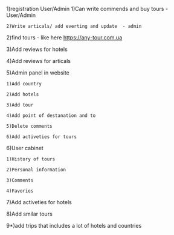 1)registration User/Admin
	1)Can write commends and buy tours - User/Admin
 
	2)Write articals/ add everting and update  - admin
 
2)find tours - like here https://any-tour.com.ua

3)Add reviews for hotels

4)Add reviews for articals

5)Admin panel in  website

	1)Add country
 
	2)Add hotels
 
	3)Add tour
 
	4)Add point of destanation and to
 
	5)Delete comments 
 
	6)Add activeties for tours
 
	
6)User cabinet

	1)History of tours
 
	2)Personal information
 
	3)Comments 
 
	4)Favories
 


7)Add activeties for hotels

8)Add smilar tours


9*)add trips that includes a lot of hotels and countries

